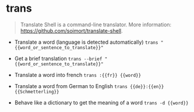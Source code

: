 # trans
> Translate Shell is a command-line translator.
> More information: <https://github.com/soimort/translate-shell>.

- Translate a word (language is detected automatically)
`trans "{{word_or_sentence_to_translate}}"`

- Get a brief translation
`trans --brief "{{word_or_sentence_to_translate}}"`

- Translate a word into french
`trans :{{fr}} {{word}}`

- Translate a word from German to English
`trans {{de}}:{{en}} {{Schmetterling}}`

- Behave like a dictionary to get the meaning of a word
`trans -d {{word}}`
